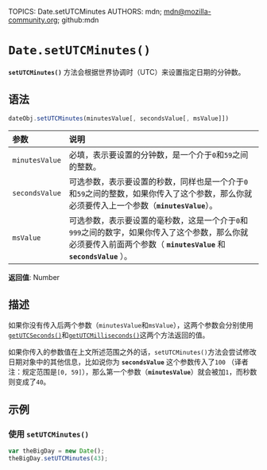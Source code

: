 TOPICS: Date.setUTCMinutes
AUTHORS: mdn; mdn@mozilla-community.org; github:mdn

# `Date.setUTCMinutes()`

**`setUTCMinutes()`** 方法会根据世界协调时（UTC）来设置指定日期的分钟数。

## 语法

```javascript
dateObj.setUTCMinutes(minutesValue[, secondsValue[, msValue]])
```

| 参数 | 说明 |
| :-- | :-- |
| `minutesValue` | 必填，表示要设置的分钟数，是一个介于`0`和`59`之间的整数。|
| `secondsValue` | 可选参数，表示要设置的秒数，同样也是一个介于`0`和`59`之间的整数，如果你传入了这个参数，那么你就必须要传入上一个参数（**`minutesValue`**）。 |
| `msValue` | 可选参数，表示要设置的毫秒数，这是一个介于`0`和`999`之间的数字，如果你传入了这个参数，那么你就必须要传入前面两个参数（ **`minutesValue`** 和 **`secondsValue`** ）。 |

**返回值**: Number

## 描述

如果你没有传入后两个参数（`minutesValue`和`msValue`），这两个参数会分别使用[`getUTCSeconds()`](/zh-hans/webfrontend/Date.getUTCSeconds)和[`getUTCMilliseconds()`](/zh-hans/webfrontend/Date.getUTCMilliseconds)这两个方法返回的值。

如果你传入的参数值在上文所述范围之外的话，`setUTCMinutes()`方法会尝试修改日期对象中的其他信息，比如说你为 **`secondsValue`** 这个参数传入了`100`
（译者注：规定范围是`[0, 59]`），那么第一个参数（**`minutesValue`**）就会被加`1`，而秒数则变成了`40`。

## 示例

### 使用 `setUTCMinutes()`

```javascript
var theBigDay = new Date();
theBigDay.setUTCMinutes(43);
```
